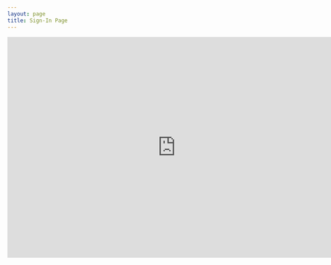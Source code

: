 ```yaml
---
layout: page
title: Sign-In Page
---
```


<div class="responsive-wrap">
  <iframe src="https://docs.google.com/forms/d/e/1FAIpQLSeJFmXi6HuuNGWAOAOSOSE0VRiMHxKMKsZun9epq09J72SxLQ/viewform?embedded=true" width="760" height="500" frameborder="0" scrolling="yes">Loading...</iframe>
</div>


<h1>
  	<a href="" class="typewrite" data-period="2000" data-type='[ "Thanks for filling out this form future cybercops!","You are really awesome because you made this meeting.","Sign in this page will make you more awesome and help us improve","Oh no.... Somebody just hacked me......."]'>
    <span class="wrap"></span>
  	</a>
</h1>
